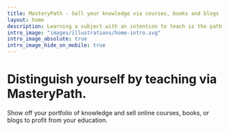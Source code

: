 ```yaml
---
title: MasteryPath - Sell your knowledge via courses, books and blogs
layout: home
description: Learning a subject with an intention to teach is the path to mastery.
intro_image: "images/illustrations/home-intro.svg"
intro_image_absolute: true
intro_image_hide_on_mobile: true
---
```


# Distinguish yourself by teaching via MasteryPath.

Show off your portfolio of knowledge and sell online courses, books, or blogs to profit from your education.
